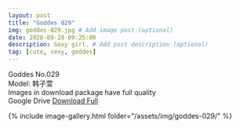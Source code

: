 ```yaml
---
layout: post
title: "Goddes 029"
img: goddes-029.jpg # Add image post (optional)
date: 2020-09-28 09:25:00
description: Sexy girl. # Add post description (optional)
tag: [cute, sexy, goddes]
---
```

Goddes No.029  
Model: 韩子萱                    
Images in download package have full quality                    
Google Drive [Download Full](http://gestyy.com/eeXBwH)

{% include image-gallery.html folder="/assets/img/goddes-029/" %}
